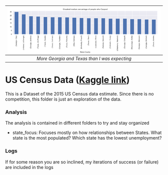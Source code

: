 | <img src="photos/carpool.png" alt="Counties with the highest number of carpoolers" style="float:left;"/> | 
|:--:| 
| *More Georgia and Texas than I was expecting* | 

# US Census Data ([Kaggle link](https://www.kaggle.com/muonneutrino/us-census-demographic-data))

This is a Dataset of the 2015 US Census data estimate.  Since there is no competition, this folder is just an exploration of the data.

### Analysis

The analysis is contained in different folders to try and stay organized

- state_focus:  Focuses mostly on how relationships between States.  What state is the most populated?  Which state has the lowest unemployment?

### Logs

If for some reason you are so inclined, my iterations of success (or failure) are included in the logs
